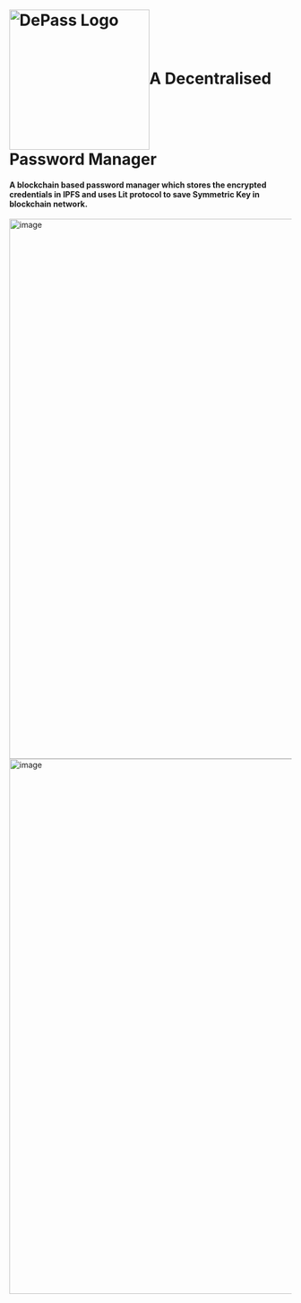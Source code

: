# <img align="center" src="https://github.com/hridampalwe/DePass/assets/24793580/1a385367-1007-4a2c-8eb5-c25f2445b27f" alt="DePass Logo" width="250"/>A Decentralised Password Manager

#### A blockchain based password manager which stores the encrypted credentials in IPFS and uses Lit protocol to save Symmetric Key in blockchain network.

<img width="1673" height="963" alt="image" src="https://github.com/user-attachments/assets/8e16a0b8-51ad-44c3-850f-cd20d8237110" />


<img width="1665" height="954" alt="image" src="https://github.com/user-attachments/assets/f3ead939-5a4f-4590-aa0a-87cf662c98c5" />
